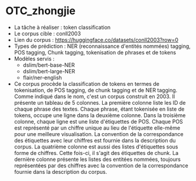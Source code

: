 # OTC_zhongjie
- La tâche à réaliser : token classification
- Le corpus cible : conll2003
- Lien du corpus : https://huggingface.co/datasets/conll2003?row=0
- Types de prédiction : NER (reconnaissance d'entités nommées) tagging, POS tagging, Chunk tagging, tokenisation de phrases et de tokens
- Modèles servis :
  - dslim/bert-base-NER
  - dslim/bert-large-NER
  - flair/ner-english
- Ce corpus procède la classification de tokens en termes de tokenisation, de POS tagging, de chunk tagging et de NER tagging. Comme indiqué dans le nom, c'est un corpus construit en 2003. Il présente un tableau de 5 colonnes. La première colonne liste les ID de chaque phrase des textes. Chaque phrase, étant tokenisée en liste de tokens, occupe une ligne dans la deuxième colonne. Dans la troisième colonne, chaque ligne est une liste d'étiquettes de POS. Chaque POS est représenté par un chiffre unique au lieu de l'étiquette elle-même pour une meilleure visualisation. La convention de la correspondance des étiquettes avec leur chiffres est fournie dans la description du corpus. La quatrième colonne est aussi des listes d'étiquettes sous forme de chiffres. Cette fois-ci, il s'agit des étiquettes de chunk. La dernière colonne présente les listes des entitées nommées, toujours représentées par des chiffres avec la convention de la correspondance fournie dans la description du corpus.
